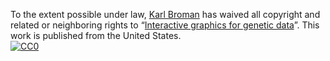 To the extent possible under law,
[Karl Broman](http://kbroman.org)
has waived all copyright and related or neighboring rights to
&ldquo;[Interactive graphics for genetic data](http://github.com/kbroman/Talk_NZ2016)&rdquo;.
This work is published from the United States.
<br/>
[![CC0](http://i.creativecommons.org/p/zero/1.0/88x31.png)](http://creativecommons.org/publicdomain/zero/1.0/)

